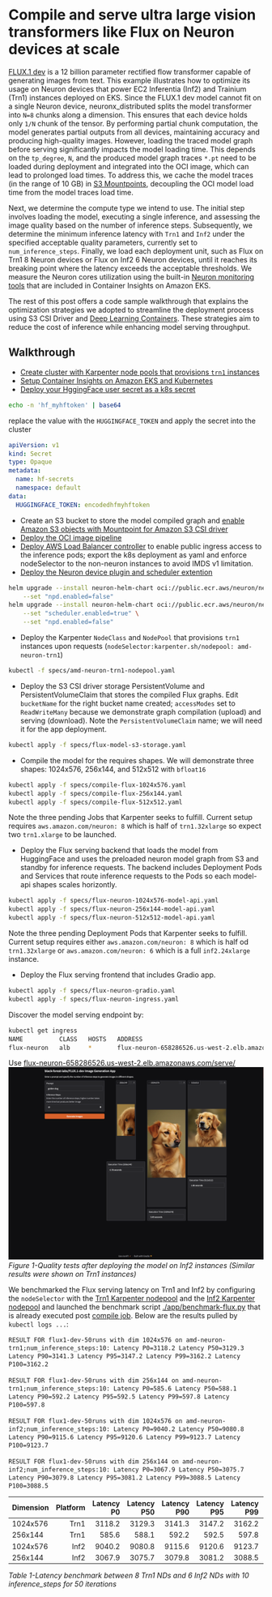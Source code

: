 # Compile and serve ultra large vision transformers like Flux on Neuron devices at scale

[FLUX.1 dev](https://huggingface.co/black-forest-labs/FLUX.1-dev) is a 12 billion parameter rectified flow transformer capable of generating images from text. This example illustrates how to optimize its usage on Neuron devices that power EC2 Inferentia (Inf2) and Trainium (Trn1) instances deployed on EKS. Since the FLUX.1 dev model cannot fit on a single Neuron device, neuronx_distributed splits the model transformer into `N=8` chunks along a dimension. This ensures that each device holds only `1/N` chunk of the tensor. By performing partial chunk computation, the model generates partial outputs from all devices, maintaining accuracy and producing high-quality images. However, loading the traced model graph before serving significantly impacts the model loading time. This depends on the `tp_degree`, `N`, and the produced model graph traces `*.pt` need to be loaded during deployment and integrated into the OCI image, which can lead to prolonged load times. To address this, we cache the model traces (in the range of 10 GB) in [S3 Mountpoints](https://docs.aws.amazon.com/eks/latest/userguide/s3-csi.html), decoupling the OCI model load time from the model traces load time.

Next, we determine the compute type we intend to use. The initial step involves loading the model, executing a single inference, and assessing the image quality based on the number of inference steps. Subsequently, we determine the minimum inference latency with `Trn1` and `Inf2` under the specified acceptable quality parameters, currently set to `num_inference_steps`. Finally, we load each deployment unit, such as Flux on Trn1 8 Neuron devices or Flux on Inf2 6 Neuron devices, until it reaches its breaking point where the latency exceeds the acceptable thresholds. We measure the Neuron cores utilization using the built-in [Neuron monitoring tools](https://awsdocs-neuron.readthedocs-hosted.com/en/latest/general/monitoring-tools.html#monitoring-tools) that are included in Container Insights on Amazon EKS.

The rest of this post offers a code sample walkthrough that explains the optimization strategies we adopted to streamline the deployment process using S3 CSI Driver and [Deep Learning Containers](https://github.com/aws/deep-learning-containers/blob/master/available_images.md). These strategies aim to reduce the cost of inference while enhancing model serving throughput. 


## Walkthrough
* [Create cluster with Karpenter node pools that provisions `trn1` instances](https://karpenter.sh/docs/getting-started/getting-started-with-karpenter/)
* [Setup Container Insights on Amazon EKS and Kubernetes](https://docs.aws.amazon.com/AmazonCloudWatch/latest/monitoring/Container-Insights-setup-EKS-quickstart.html)
* [Deploy your HggingFace user secret as a k8s secret](https://kubernetes.io/docs/concepts/configuration/secret/)
```bash
echo -n 'hf_myhftoken' | base64
```
replace the value with the `HUGGINGFACE_TOKEN` and apply the secret into the cluster
```yaml
apiVersion: v1
kind: Secret
type: Opaque
metadata:
  name: hf-secrets
  namespace: default
data:
  HUGGINGFACE_TOKEN: encodedhfmyhftoken
```
* Create an S3 bucket to store the model compiled graph and [enable Amazon S3 objects with Mountpoint for Amazon S3 CSI driver](https://docs.aws.amazon.com/eks/latest/userguide/s3-csi.html)
* [Deploy the OCI image pipeline](./oci-image-build)
* [Deploy AWS Load Balancer controller](https://docs.aws.amazon.com/eks/latest/userguide/aws-load-balancer-controller.html) to enable public ingress access to the inference pods; export the k8s deployment as yaml and enforce nodeSelector to the non-neuron instances to avoid IMDS v1 limitation. 
* [Deploy the Neuron device plugin and scheduler extention](https://awsdocs-neuron.readthedocs-hosted.com/en/latest/containers/kubernetes-getting-started.html#deploy-neuron-device-plugin)
```bash
helm upgrade --install neuron-helm-chart oci://public.ecr.aws/neuron/neuron-helm-chart \
    --set "npd.enabled=false"
helm upgrade --install neuron-helm-chart oci://public.ecr.aws/neuron/neuron-helm-chart \
    --set "scheduler.enabled=true" \
    --set "npd.enabled=false"
``` 
* Deploy the Karpenter `NodeClass` and `NodePool` that provisions `trn1` instances upon requests (`nodeSelector:karpenter.sh/nodepool: amd-neuron-trn1`)
```bash
kubectl -f specs/amd-neuron-trn1-nodepool.yaml 
```
* Deploy the S3 CSI driver storage PersistentVolume and PersistentVolumeClaim that stores the compiled Flux graphs.
Edit `bucketName` for the right bucket name created; `accessModes` set to `ReadWriteMany` because we demonstrate graph compilation (upload) and serving (download).
Note the `PersistentVolumeClaim` name; we will need it for the app deployment.
```bash
kubectl apply -f specs/flux-model-s3-storage.yaml 
```
* Compile the model for the requires shapes. We will demonstrate three shapes: 1024x576, 256x144, and 512x512 with `bfloat16`
```bash
kubectl apply -f specs/compile-flux-1024x576.yaml
kubectl apply -f specs/compile-flux-256x144.yaml
kubectl apply -f specs/compile-flux-512x512.yaml
```
Note the three pending Jobs that Karpenter seeks to fulfill. Current setup requires `aws.amazon.com/neuron: 8` which is half of `trn1.32xlarge` so expect two `trn1.xlarge` to be launched. 
* Deploy the Flux serving backend that loads the model from HuggingFace and uses the preloaded neuron model graph from S3 and standby for inference requests. The backend includes Deployment Pods and Services that route inference requests to the Pods so each model-api shapes scales horizontly.
```bash
kubectl apply -f specs/flux-neuron-1024x576-model-api.yaml
kubectl apply -f specs/flux-neuron-256x144-model-api.yaml
kubectl apply -f specs/flux-neuron-512x512-model-api.yaml
```
Note the three pending Deployment Pods that Karpenter seeks to fulfill. Current setup requires either `aws.amazon.com/neuron: 8` which is half od `trn1.32xlarge` or `aws.amazon.com/neuron: 6` which is a full `inf2.24xlarge` instance. 

* Deploy the Flux serving frontend that includes Gradio app. 
```bash
kubectl apply -f specs/flux-neuron-gradio.yaml
kubectl apply -f specs/flux-neuron-ingress.yaml
```
Discover the model serving endpoint by:
```bash
kubectl get ingress
NAME          CLASS   HOSTS   ADDRESS                                             PORTS   AGE
flux-neuron   alb     *       flux-neuron-658286526.us-west-2.elb.amazonaws.com   80      7h20m
```

Use [flux-neuron-658286526.us-west-2.elb.amazonaws.com/serve/](flux-neuron-658286526.us-west-2.elb.amazonaws.com/serve/)
![Figure 1-Quality tests](./figures/flux-quality-test.png)
*Figure 1-Quality tests after deploying the model on Inf2 instances (Similar results were shown on Trn1 instances)*

We benchmarked the Flux serving latency on Trn1 and Inf2 by configuring the `nodeSelector` with the [Trn1 Karpenter nodepool](./specs/amd-neuron-trn1-nodepool.yaml) and the [Inf2 Karpenter nodepool](./specs/amd-neuron-inf2-nodepool.yaml) and launched the benchmark script [./app/benchmark-flux.py](./app/benchmark-flux.py) that is already executed post [compile job](./specs/compile-flux-256x144.yaml). Below are the results pulled by `kubectl logs ...`:
```
RESULT FOR flux1-dev-50runs with dim 1024x576 on amd-neuron-trn1;num_inference_steps:10: Latency P0=3118.2 Latency P50=3129.3 Latency P90=3141.3 Latency P95=3147.2 Latency P99=3162.2 Latency P100=3162.2

RESULT FOR flux1-dev-50runs with dim 256x144 on amd-neuron-trn1;num_inference_steps:10: Latency P0=585.6 Latency P50=588.1 Latency P90=592.2 Latency P95=592.5 Latency P99=597.8 Latency P100=597.8

RESULT FOR flux1-dev-50runs with dim 1024x576 on amd-neuron-inf2;num_inference_steps:10: Latency P0=9040.2 Latency P50=9080.8 Latency P90=9115.6 Latency P95=9120.6 Latency P99=9123.7 Latency P100=9123.7

RESULT FOR flux1-dev-50runs with dim 256x144 on amd-neuron-inf2;num_inference_steps:10: Latency P0=3067.9 Latency P50=3075.7 Latency P90=3079.8 Latency P95=3081.2 Latency P99=3088.5 Latency P100=3088.5
```

| **Dimension** | **Platform** | **Latency P0** | **Latency P50** | **Latency P90** | **Latency P95** | **Latency P99** | **Latency P100** |
|---------------|-------------:|---------------:|---------------:|---------------:|---------------:|---------------:|----------------:|
| 1024x576      | Trn1        | 3118.2         | 3129.3         | 3141.3         | 3147.2         | 3162.2         | 3162.2          |
| 256x144       | Trn1        | 585.6          | 588.1          | 592.2          | 592.5          | 597.8          | 597.8           |
| 1024x576      | Inf2        | 9040.2         | 9080.8         | 9115.6         | 9120.6         | 9123.7         | 9123.7          |
| 256x144       | Inf2        | 3067.9         | 3075.7         | 3079.8         | 3081.2         | 3088.5         | 3088.5          |

*Table 1-Latency benchmark between 8 Trn1 NDs and 6 Inf2 NDs with 10 inference_steps for 50 iterations*
